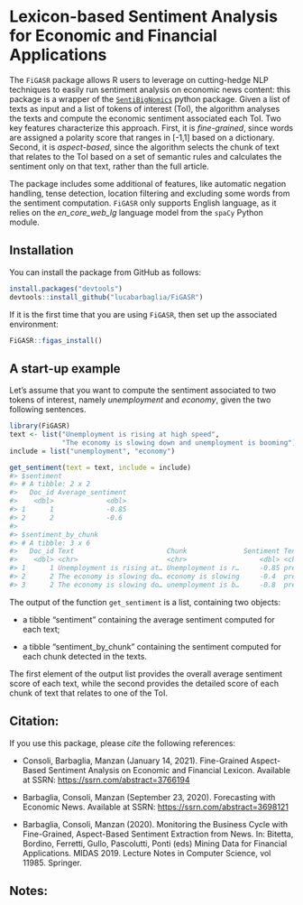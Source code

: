 
<!-- README.md is generated from README.Rmd. Please edit that file -->

# Lexicon-based Sentiment Analysis for Economic and Financial Applications

The `FiGASR` package allows R users to leverage on cutting-hedge NLP
techniques to easily run sentiment analysis on economic news content:
this package is a wrapper of the
[`SentiBigNomics`](https://github.com/sergioconsoli/SentiBigNomics)
python package. Given a list of texts as input and a list of tokens of
interest (ToI), the algorithm analyses the texts and compute the
economic sentiment associated each ToI. Two key features characterize
this approach. First, it is *fine-grained*, since words are assigned a
polarity score that ranges in \[-1,1\] based on a dictionary. Second, it
is *aspect-based*, since the algorithm selects the chunk of text that
relates to the ToI based on a set of semantic rules and calculates the
sentiment only on that text, rather than the full article.

The package includes some additional of features, like automatic
negation handling, tense detection, location filtering and excluding
some words from the sentiment computation. `FiGASR` only supports
English language, as it relies on the *en\_core\_web\_lg* language model
from the `spaCy` Python module.

## Installation

You can install the package from GitHub as follows:

``` r
install.packages("devtools")
devtools::install_github("lucabarbaglia/FiGASR")
```

If it is the first time that you are using `FiGASR`, then set up the
associated environment:

``` r
FiGASR::figas_install()
```

## A start-up example

Let’s assume that you want to compute the sentiment associated to two
tokens of interest, namely *unemployment* and *economy*, given the two
following sentences.

``` r
library(FiGASR)
text <- list("Unemployment is rising at high speed",
             "The economy is slowing down and unemployment is booming")
include = list("unemployment", "economy")

get_sentiment(text = text, include = include)
#> $sentiment
#> # A tibble: 2 x 2
#>   Doc_id Average_sentiment
#>    <dbl>             <dbl>
#> 1      1             -0.85
#> 2      2             -0.6 
#> 
#> $sentiment_by_chunk
#> # A tibble: 3 x 6
#>   Doc_id Text                       Chunk              Sentiment Tense Include  
#>    <dbl> <chr>                      <chr>                  <dbl> <chr> <chr>    
#> 1      1 Unemployment is rising at… Unemployment is r…     -0.85 pres… unemploy…
#> 2      2 The economy is slowing do… economy is slowing     -0.4  pres… economy  
#> 3      2 The economy is slowing do… unemployment is b…     -0.8  pres… unemploy…
```

The output of the function `get_sentiment` is a list, containing two
objects:

  - a tibble “sentiment” containing the average sentiment computed for
    each text;

  - a tibble “sentiment\_by\_chunk” containing the sentiment computed
    for each chunk detected in the texts.

The first element of the output list provides the overall average
sentiment score of each text, while the second provides the detailed
score of each chunk of text that relates to one of the ToI.

## Citation:

If you use this package, please *cite* the following references:

<!-- ## References: -->

  - Consoli, Barbaglia, Manzan (January 14, 2021). Fine-Grained
    Aspect-Based Sentiment Analysis on Economic and Financial Lexicon.
    Available at SSRN: <https://ssrn.com/abstract=3766194>

  - Barbaglia, Consoli, Manzan (September 23, 2020). Forecasting with
    Economic News. Available at SSRN:
    <https://ssrn.com/abstract=3698121>

  - Barbaglia, Consoli, Manzan (2020). Monitoring the Business Cycle
    with Fine-Grained, Aspect-Based Sentiment Extraction from News. In:
    Bitetta, Bordino, Ferretti, Gullo, Pascolutti, Ponti (eds) Mining
    Data for Financial Applications. MIDAS 2019. Lecture Notes in
    Computer Science, vol 11985. Springer.

## Notes:
